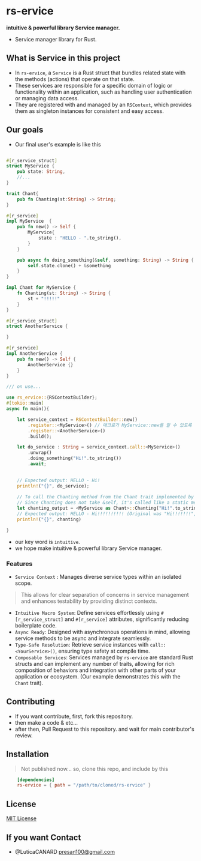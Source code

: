 # rs-ervice

**intuitive & powerful library Service manager.**

- Service manager library for Rust.

## What is **Service** in this project

- In `rs-ervice`, a `Service` is a Rust struct that bundles related state with the methods (actions) that operate on that state.
- These services are responsible for a specific domain of logic or functionality within an application, such as handling user authentication or managing data access.
- They are registered with and managed by an `RSContext`, which provides them as singleton instances for consistent and easy access.

## Our goals

- Our final user's example is like this

```rust

#[r_service_struct]
struct MyService {
    pub state: String,
    //...
}

trait Chant{
    pub fn Chanting(st:String) -> String;
}

#[r_service]
impl MyService  {
    pub fn new() -> Self {
        MyService{
            state : "HELLO - ".to_string(),
        }
    }

    pub async fn doing_something(&self, something: String) -> String {
        self.state.clone() + &something
    }
}

impl Chant for MyService {
    fn Chanting(st: String) -> String {
        st + "!!!!!"
    }
}

#[r_service_struct]
struct AnotherService {

}

#[r_service]
impl AnotherService {
    pub fn new() -> Self {
        AnotherService {}
    }
}

/// on use...

use rs_ervice::{RSContextBuilder}; 
#[tokio::main] 
async fn main(){

    let service_context = RSContextBuilder::new()
        .register::<MyService>() // 매크로가 MyService::new를 알 수 있도록 도와줌
        .register::<AnotherService>()
        .build();

    let do_service : String = service_context.call::<MyService>()
        .unwrap()
        .doing_something("Hi!".to_string())
        .await;

    
    // Expected output: HELLO - Hi!
    println!("{}", do_service);
    
    // To call the Chanting method from the Chant trait implemented by MyService:
    // Since Chanting does not take &self, it's called like a static method associated with the trait implementation.
    let chanting_output = <MyService as Chant>::Chanting("Hi!".to_string());
    // Expected output: HELLO - Hi!!!!!!!!!! (Original was "Hi!!!!!!!", but it takes the result of do_something)
    println!("{}", chanting)

}


```

- our key word is `intuitive`.
- we hope make intuitive & powerful library Service manager.

### Features

- `Service Context` : Manages diverse service types within an isolated scope.

> This allows for clear separation of concerns in service management and enhances testability by providing distinct contexts.

- `Intuitive Macro System`: Define services effortlessly using `#[r_service_struct]` and `#[r_service]` attributes, significantly reducing boilerplate code.
- `Async Ready`: Designed with asynchronous operations in mind, allowing service methods to be async and integrate seamlessly.
- `Type-Safe Resolution`: Retrieve service instances with `call::<YourService>()`, ensuring type safety at compile time.
- `Composable Services`: Services managed by `rs-ervice` are standard Rust structs and can implement any number of traits, allowing for rich composition of behaviors and integration with other parts of your application or ecosystem. (Our example demonstrates this with the `Chant` trait).

## Contributing

- If you want contribute, first, fork this repository.
- then make a code & etc...
- after then, Pull Request to this repository. and wait for main contributor's review.

## Installation

> Not published now... so, clone this repo, and include by this

```toml
    [dependencies]
    rs-ervice = { path = "/path/to/cloned/rs-ervice" } 
```

## License

[MIT License](./License)

## If you want Contact

- @LuticaCANARD <presan100@gmail.com>
